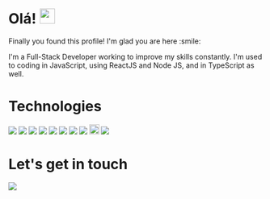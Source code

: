 

<!--
**lukasdemani/lukasdemani** is a ✨ _special_ ✨ repository because its `README.md` (this file) appears on your GitHub profile.

Here are some ideas to get you started:

- 🔭 I’m currently working on ...
- 🌱 I’m currently learning ...
- 👯 I’m looking to collaborate on ...
- 🤔 I’m looking for help with ...
- 💬 Ask me about ...
- 📫 How to reach me: ...
- 😄 Pronouns: ...
- ⚡ Fun fact: ...
-->

<h1>Olá! <img src="https://raw.githubusercontent.com/sciencepal/sciencepal/master/assets/Hi.gif" width="30"></img></h1>

<p>Finally you found this profile! I'm glad you are here :smile:
  
  I'm a Full-Stack Developer working to improve my skills constantly. I'm used to coding in JavaScript, using ReactJS and Node JS, and in TypeScript as well.</p>

<h1>Technologies</h1>

<img src="https://img.shields.io/badge/JavaScript-F7DF1E?style=for-the-badge&logo=javascript&logoColor=black"></img>
<img src="https://img.shields.io/badge/Node.js-43853D?style=for-the-badge&logo=node.js&logoColor=white"></img>
<img src="https://img.shields.io/badge/React-20232A?style=for-the-badge&logo=react&logoColor=61DAFB"></img>
<img src="https://img.shields.io/badge/TypeScript-007ACC?style=for-the-badge&logo=typescript&logoColor=white"></img>
<img src="https://img.shields.io/badge/HTML5-E34F26?style=for-the-badge&logo=html5&logoColor=white"></img>
<img src="https://img.shields.io/badge/CSS3-1572B6?style=for-the-badge&logo=css3&logoColor=white"></img>
<img src="https://img.shields.io/badge/PostgreSQL-316192?style=for-the-badge&logo=postgresql&logoColor=white"></img>
<img src="https://img.shields.io/badge/MongoDB-4EA94B?style=for-the-badge&logo=mongodb&logoColor=white"></img>
<img src="https://1757140519.rsc.cdn77.org/blog/wp-content/uploads/sites/6/2020/08/27_docker-vector-logo.png" width="20"></img>
<img src="https://img.shields.io/badge/Amazon_AWS-232F3E?style=for-the-badge&logo=amazon-aws&logoColor=white"></img>


<h1>Let's get in touch</h1>

<a href="https://www.linkedin.com/in/lukas-demani/"><img src="https://img.shields.io/badge/LinkedIn-0077B5?style=for-the-badge&logo=linkedin&logoColor=white"></img></a>





